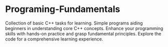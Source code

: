 # Programing-Fundamentals
Collection of basic C++ tasks for learning. Simple programs aiding beginners in understanding core C++ concepts. Enhance your programming skills with hands-on practice and grasp fundamental principles. Explore the code for a comprehensive learning experience.
